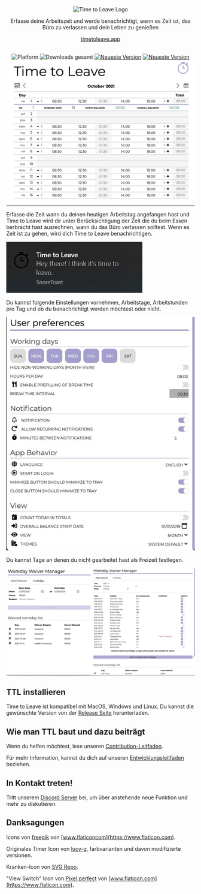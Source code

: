 <div align="center">
  <img src="../assets/timetoleave.png" alt="Time to Leave Logo">

  <p>Erfasse deine Arbeitszeit und werde benachrichtigt, wenn es Zeit ist, das Büro zu verlassen und dein Leben zu genießen</p>

[timetoleave.app](https://timetoleave.app/)

  <br/>

<img src="https://img.shields.io/badge/platforms-Windows%20%7C%20MacOS%20%7C%20Linux-green" alt="Platform">
<img src="https://img.shields.io/github/downloads/thamara/time-to-leave/total" alt="Downloads gesamt">
<a href="https://github.com/thamara/time-to-leave/releases/latest"><img src="https://img.shields.io/github/v/release/thamara/time-to-leave" alt="Neueste Version"></a>
<a href="http://makeapullrequest.com/"><img src="https://img.shields.io/badge/PRs-welcome-purple" alt="Neueste Version"></a>

   <br/>

  <img src="./images/screenshot.jpg" alt="Time to Leave Screenshot">

  <br/>

</div>

---

Erfasse die Zeit wann du deinen heutigen Arbeitstag angefangen hast und Time to Leave wird dir unter Berücksichtigung der Zeit die du beim Essen berbracht hast ausrechnen, wann du das Büro verlassen solltest. Wenn es Zeit ist zu gehen, wird dich Time to Leave benachrichtigen.

<img src="./images/notification.jpg" alt="Time to Leave Notification">

Du kannst folgende Einstellungen vornehmen, Arbeitstage, Arbeitstunden pro Tag und ob du benachrichtigt werden möchtest oder nicht.

<img src="./images/preferences.jpg" alt="Time to Leave Preferences">

Du kannst Tage an denen du nicht gearbeitet hast als Freizeit festlegen.

<img src="./images/waiver_manager.jpg" alt="Time to Leave Waiver Manager">

## TTL installieren

Time to Leave ist kompatibel mit MacOS, Windows und Linux. Du kannst die gewünschte Version von der [Release Seite](https://github.com/thamara/time-to-leave/releases/latest) herunterladen.

## Wie man TTL baut und dazu beiträgt

Wenn du helfen möchtest, lese unseren [Contribution-Leitfaden](../CONTRIBUTING.md).

Für mehr Information, kannst du dich auf unseren [Entwicklungsleitfaden](../DEVELOPMENT.md) beziehen.

## In Kontakt treten!

Tritt unserem [Discord Server](https://discord.gg/P3KkEF5) bei, um über anstehende neue Funktion und mehr zu diskutieren.

## Danksagungen

Icons von [freepik](https://www.flaticon.com/authors/freepik) von [www.flaticoncom](https://www.flaticon.com).

Originales Timer Icon von [lucy-g](https://icon-icons.com/icon/timer/121243), farbvarianten und davon modifizierte versionen.

Kranken-Icon von [SVG Repo](https://www.svgrepo.com/svg/271898/sick).

"View Switch" Icon von [Pixel perfect](https://www.flaticon.com/authors/pixel-perfect) von [www.flaticon.com](https://www.flaticon.com).
